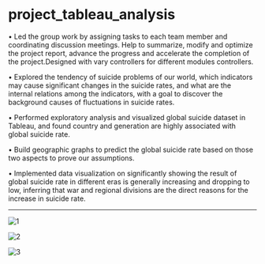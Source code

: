 # project_tableau_analysis



•	Led the group work by assigning tasks to each team member and coordinating discussion meetings. Help to summarize, modify and optimize the project report, advance the progress and accelerate the completion of the project.Designed with vary controllers for different modules controllers.



•	Explored the tendency of suicide problems of our world, which indicators may cause significant changes in the suicide rates, and what are the internal relations among the indicators, with a goal to discover the background causes of fluctuations in suicide rates.



•	Performed exploratory analysis and visualized global suicide dataset in Tableau, and found country and generation are highly associated with global suicide rate.



•	Build geographic graphs to predict the global suicide rate based on those two aspects to prove our assumptions.



•	Implemented data visualization on significantly showing the result of global suicide rate in different eras is generally increasing and dropping to low, inferring that war and regional divisions are the direct reasons for the increase in suicide rate.



***********************************************************************************************************************************************************************************


![1](https://user-images.githubusercontent.com/61263191/145777416-6cb7f26d-d6f2-41f3-b461-1a1454300793.jpg)



![2](https://user-images.githubusercontent.com/61263191/145777438-ce3e0856-3405-4003-bbe0-cee689e9a6f3.jpg)



![3](https://user-images.githubusercontent.com/61263191/145777439-f859442b-5f3d-4c72-9124-387b007f09a3.jpg)


